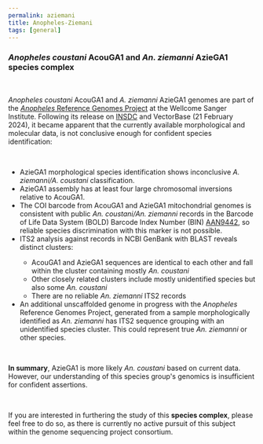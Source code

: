```yaml
---
permalink: aziemani
title: Anopheles-Ziemani
tags: [general]
---
```


<!-- no need for a title in this page -->

<div class="static-content">
<!-- use h3 for headings -->

<h3><i>Anopheles coustani</i> AcouGA1 and <i>An. ziemanni</i> AzieGA1 species complex</h3>

<br>

<i>Anopheles coustani</i> AcouGA1 and <i>A. ziemanni</i> AzieGA1 genomes are part of the <a href="[url](https://www.sanger.ac.uk/collaboration/anopheles-reference-genomes-project/)"><i>Anopheles</i> Reference Genomes Project</a> at the Wellcome Sanger Institute. Following its release on <a href="[url](https://www.insdc.org/)">INSDC</a> and VectorBase (21 February 2024), it became apparent that the currently available morphological and molecular data, is not conclusive enough for confident species identification: 

<br>

<ul>
  <li>AzieGA1 morphological species identification shows inconclusive <i>A. ziemanni/A. coustani</i> classification.</li>
  <li>AzieGA1 assembly has at least four large chromosomal inversions relative to AcouGA1.</li>
  <li>The COI barcode from AcouGA1 and AzieGA1 mitochondrial genomes is consistent with public <i>An. coustani/An. ziemanni</i> records in the Barcode of Life Data System (BOLD) Barcode Index Number (BIN) <a href="[url](https://www.boldsystems.org/index.php/Public_BarcodeCluster?clusteruri=BOLD:AAN9442)">AAN9442</a>, so reliable species discrimination with this marker is not possible.</li>
    <li>ITS2 analysis against records in NCBI GenBank with BLAST reveals distinct clusters: </li>

<ul>
  <li>AcouGA1 and AzieGA1 sequences are identical to each other and fall within the cluster containing mostly <i>An. coustani</i></li>
  <li> Other closely related clusters include mostly unidentified species but also some <i>An. coustani</i></li>
  <li> There are no reliable <i>An. ziemanni</i> ITS2 records</li>
</ul>
  
  <li>An additional unscaffolded genome in progress with the <i>Anopheles</i> Reference Genomes Project, generated from a sample morphologically identified as <i>An. ziemanni</i> has ITS2 sequence grouping with an unidentified species cluster. This could represent true <i>An. ziemanni</i> or other species. </li>

</ul>

<br>

<b>In summary</b>, AzieGA1 is more likely <i>An. coustani</i> based on current data. However, our understanding of this species group's genomics is insufficient for confident assertions.

<br>

If you are interested in furthering the study of this <b>species complex</b>, please feel free to do so, as there is currently no active pursuit of this subject within the genome sequencing project consortium. 



</div>
